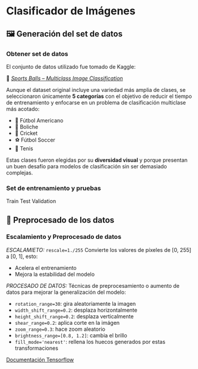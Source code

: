 # Clasificador de Imágenes

## 🖼️ Generación del set de datos

### Obtener set de datos

El conjunto de datos utilizado fue tomado de Kaggle:

🔗 [_Sports Balls – Multiclass Image Classification_](https://www.kaggle.com/datasets/samuelcortinhas/sports-balls-multiclass-image-classification/data)

Aunque el dataset original incluye una variedad más amplia de clases, se seleccionaron únicamente **5 categorías** con el objetivo de reducir el tiempo de entrenamiento y enfocarse en un problema de clasificación multiclase más acotado:

- 🏈 Fútbol Americano
- 🎳 Boliche
- 🏏 Cricket
- ⚽ Fútbol Soccer
- 🎾 Tenis

Estas clases fueron elegidas por su **diversidad visual** y porque presentan un buen desafío para modelos de clasificación sin ser demasiado complejas.

### Set de entrenamiento y pruebas

Train
Test
Validation

## 🔨 Preprocesado de los datos

### Escalamiento y Preprocesado de datos

_ESCALAMIETO:_
`rescale=1./255`
Convierte los valores de píxeles de [0, 255] a [0, 1], esto:

- Acelera el entrenamiento
- Mejora la estabilidad del modelo

_PROCESADO DE DATOS:_
Técnicas de preprocesamiento o aumento de datos para mejorar la generalización del modelo:

- `rotation_range=30`: gira aleatoriamente la imagen
- `width_shift_range=0.2`: desplaza horizontalmente
- `height_shift_range=0.2`: desplaza verticalmente
- `shear_range=0.2`: aplica corte en la imágen
- `zoom_range=0.3`: hace zoom aleatorio
- `brightness_range=[0.8, 1.2]`: cambia el brillo
- `fill_mode='nearest'`: rellena los huecos generados por estas transformaciones

[Documentación Tensorflow](https://www.tensorflow.org/api_docs/python/tf/keras/preprocessing/image/ImageDataGenerator)
